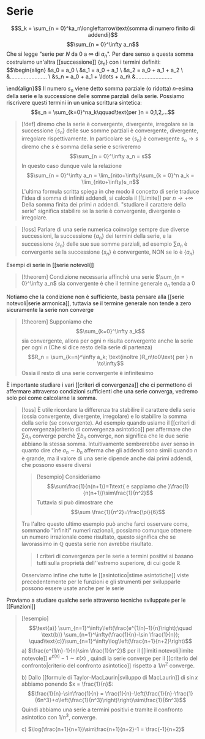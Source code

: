 # Serie
$$S_k = \sum_{n = 0}^ka_n\longleftarrow\text{somma di numero finito di addendi}$$ $$\sum_{n = 0}^\infty a_n$$
Che si legge "serie per $N$ da $0$ a $\infty$ di $a_n$". Per dare senso a questa somma costruiamo un'altra [[successione]] $\{s_n\}$ con i termini definiti:
$$\begin{align}
&s_0 = a_0 \\
&s_1 = a_0 + a_1 \\
&s_2 = a_0 + a_1 + a_2 \\
&........................ \\
&s_n = a_0 + a_1 + \ldots + a_n\\
&........................

\end{align}$$
Il numero $s_n$ viene detto somma parziale (o ridotta) $n$-esima della serie e la successione delle somme parziali della serie.
Possiamo riscrivere questi termini in un unica scrittura sintetica:
$$s_n = \sum_{k=0}^na_k\qquad\text{per }n = 0,1,2,...$$

>[!def] 
>diremo che la serie è convergente, divergente, irregolare se la successione $\{s_n\}$ delle sue somme parziali è convergente, divergente, irregolare rispettivamente. In particolare se $\{s_n\}$ è convergente $s_n \to s$ diremo che $s$ è somma della serie e scriveremo
>$$\sum_{n = 0}^\infty a_n = s$$ 
> In questo caso dunque vale la relazione
> $$\sum_{n = 0}^\infty a_n = \lim_{n\to+\infty}\sum_{k = 0}^n a_k = \lim_{n\to+\infty}s_n$$
L'ultima formula scritta spiega in che modo il concetto di serie traduce l'idea di somma di infiniti addendi, si calcola il [[Limite]] per $n \to+\infty$ Della somma finita dei primi $n$ addendi.
>"studiare il carattere della serie" significa stabilire se la serie è convergente, divergente o irregolare.

>[!oss]
>Parlare di una serie numerica coinvolge sempre due diverse successioni, la successione $\{a_n\}$ dei termini della serie, e la successione $\{s_n\}$ delle sue sue somme parziali, ad esempio $\sum a_n$ è convergente se la successione $\{s_n\}$ è convergente, NON se lo è $\{a_n\}$

Esempi di serie in [[serie notevoli]]


>[!theorem]
>Condizione necessaria affinchè una serie $\sum_{n = 0}^\infty a_n$ sia convergente è che il termine generale $a_n$ tenda a $0$

Notiamo che la condizione non è sufficiente, basta pensare alla [[serie notevoli|serie armonica]], tuttavia se il termine generale non tende a zero sicuramente la serie non converge

>[!theorem]
>Supponiamo che
>$$\sum_{k=0}^\infty a_k$$ sia convergente, allora per ogni $n$ risulta convergente anche la serie per ogni $n$ (Che si dice resto della serie di partenza)
>$$R_n = \sum_{k=n}^\infty a_k; \text{inoltre }R_n\to0\text{ per } n \to\infty$$
>Ossia il resto di una serie convergente è infinitesimo

È importante studiare i vari [[criteri di convergenza]] che ci permettono di affermare attraverso condizioni sufficienti che una serie converga, vedremo solo poi come calcolarne la somma.

>[!oss]
>È utile ricordare la differenza tra stabilire il carattere della serie (ossia convergente, divergente, irregolare) e lo stabilire la somma della serie (se convergente).
>Ad esempio quando usiamo il [[criteri di convergenza|criterio di convergenza asintotico]] per affermare che $\sum a_n$ converge perchè $\sum b_n$ converge, non significa che le due serie abbiano la stessa somma.
>Intuitivamente sembrerebbe aver senso in quanto dire che $a_n \sim b_n$ afferma che gli addendi sono simili quando $n$ è grande, ma il valore di una serie dipende anche dai primi addendi, che possono essere diversi
>
>>[!esempio]
>>Consideriamo
>>$$\sum\frac{1}{n(n+1)}=1\text{ e sappiamo che }\frac{1}{n(n+1)}\sim\frac{1}{n^2}$$
>>Tuttavia si può dimostrare che
>>$$\sum \frac{1}{n^2}=\frac{\pi}{6}$$
>
>Tra l'altro questo ultimo esempio può anche farci osservare come, sommando "infiniti" numeri razionali, possiamo comunque ottenere un numero irrazionale come risultato, questo significa che se lavorassimo in $\mathbb Q$ questa serie non avrebbe risultato.
>
>>I criteri di convergenza per le serie a termini positivi si basano tutti sulla proprietà dell''estremo superiore, di cui gode $\mathbb R$
>
>Osserviamo infine che tutte le [[asintotico|stime asintotiche]] viste precedentemente per le funzioni e gli strumenti per svilupparle possono essere usate anche per le serie

Proviamo a studiare qualche serie attraverso tecniche sviluppate per le [[Funzioni]]
>[!esempio]
>$$\text{a)} \sum_{n=1}^\infty\left(\frac{e^{1/n}-1}{n}\right);\quad \text{b)} \sum_{n=1}^\infty(\frac{1}{n}-\sin \frac{1}{n}); \quad\text{c)}\sum_{n=1}^\infty\log\left(\frac{n+1}{n+2}\right)$$
>a) $\frac{e^{1/n}-1}{n}\sim \frac{1}{n^2}$ per il [[limiti notevoli|limite notevole]] $e^{\varepsilon(x)} - 1 \sim \varepsilon(x)$ , quindi la serie converge per il [[criterio del confronto|criterio del confronto asintotico]] rispetto a $1/n^2$ converge.
>
>b) Dallo [[formule di Taylor-MacLaurin|sviluppo di MacLaurin]] di $\sin x$ abbiamo ponendo $x = \frac{1}{n}$:
>$$\frac{1}{n}-\sin\frac{1}{n} = \frac{1}{n}-\left(\frac{1}{n}-\frac{1}{6n^3}+o\left(\frac{1}{n^3}\right)\right)\sim\frac{1}{6n^3}$$
>Quindi abbiamo una serie a termini positivi e tramite il confronto asintotico con $1/n^3$, converge.
>
>
>c) $\log(\frac{n+1}{n+1})\sim\frac{n+1}{n+2}-1 = \frac{-1}{n+2}$